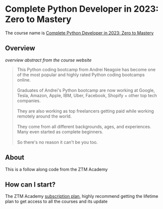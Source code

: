 # Complete Python Developer in 2023: Zero to Mastery

The course name is [Complete Python Developer in 2023: Zero to Mastery]

## Overview

*overview abstract from the course website*

>  This Python coding bootcamp from Andrei Neagoie has become one of the most popular and highly rated Python coding bootcamps online. 
<br><br> 
Graduates of Andrei's Python bootcamp are now working at Google, Tesla, Amazon, Apple, IBM, Uber, Facebook, Shopify + other top tech companies.
<br><br> 
They are also working as top freelancers getting paid while working remotely around the world.
<br><br> 
They come from all different backgrounds, ages, and experiences. Many even started as complete beginners.
<br><br> 
So there's no reason it can't be you too.

## About

This is a follow along code from the ZTM Academy <br>

## How can I start?

The ZTM Academy [subscription plan], highly recommend getting the lifetime plan to get access to all the courses and its update

[Complete Python Developer in 2023: Zero to Mastery]: https://zerotomastery.io/courses/learn-python/
[subscription plan]: https://zerotomastery.io/academy/